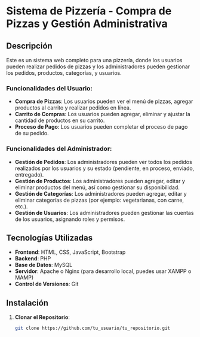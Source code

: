 # Sistema de Pizzería - Compra de Pizzas y Gestión Administrativa

## Descripción

Este es un sistema web completo para una pizzería, donde los usuarios pueden realizar pedidos de pizzas y los administradores pueden gestionar los pedidos, productos, categorías, y usuarios.

### Funcionalidades del Usuario:
- **Compra de Pizzas**: Los usuarios pueden ver el menú de pizzas, agregar productos al carrito y realizar pedidos en línea.
- **Carrito de Compras**: Los usuarios pueden agregar, eliminar y ajustar la cantidad de productos en su carrito.
- **Proceso de Pago**: Los usuarios pueden completar el proceso de pago de su pedido.

### Funcionalidades del Administrador:
- **Gestión de Pedidos**: Los administradores pueden ver todos los pedidos realizados por los usuarios y su estado (pendiente, en proceso, enviado, entregado).
- **Gestión de Productos**: Los administradores pueden agregar, editar y eliminar productos del menú, así como gestionar su disponibilidad.
- **Gestión de Categorías**: Los administradores pueden agregar, editar y eliminar categorías de pizzas (por ejemplo: vegetarianas, con carne, etc.).
- **Gestión de Usuarios**: Los administradores pueden gestionar las cuentas de los usuarios, asignando roles y permisos.

## Tecnologías Utilizadas

- **Frontend**: HTML, CSS, JavaScript, Bootstrap
- **Backend**: PHP
- **Base de Datos**: MySQL
- **Servidor**: Apache o Nginx (para desarrollo local, puedes usar XAMPP o MAMP)
- **Control de Versiones**: Git

## Instalación

1. **Clonar el Repositorio**:
   ```bash
   git clone https://github.com/tu_usuario/tu_repositorio.git
